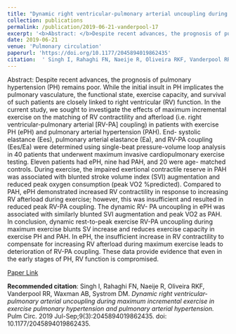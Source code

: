 ```yaml
--- 
title: "Dynamic right ventricular-pulmonary arterial uncoupling during maximum incremental exercise in exercise pulmonary hypertension and pulmonary arterial hypertension." 
collection: publications 
permalink: /publication/2019-06-21-vanderpool-17 
excerpt: '<b>Abstract: </b>Despite recent advances, the prognosis of pulmonary hypertension (PH) remains poor. While the initial insult in PH implicates the pulmonary vasculature, the functional state, exercise capacity, and survival of such patients are closely linked to right ventricular (RV) function. In the current study, we sought to [...]' 
date: 2019-06-21 
venue: 'Pulmonary circulation' 
paperurl: 'https://doi.org/10.1177/2045894019862435' 
citation:  ' Singh I, Rahaghi FN, Naeije R, Oliveira RKF, Vanderpool RR, Waxman AB, Systrom DM. <i>Dynamic right ventricular-pulmonary arterial uncoupling during maximum incremental exercise in exercise pulmonary hypertension and pulmonary arterial hypertension.</i> Pulm Circ. 2019 Jul-Sep;9(3):2045894019862435. doi: 10.1177/2045894019862435.' 
--- 
```

Abstract:  Despite recent advances, the prognosis of pulmonary hypertension (PH) remains poor. While the initial insult in PH implicates the pulmonary vasculature, the functional state, exercise capacity, and survival of such patients are closely linked to right ventricular (RV) function. In the current study, we sought to investigate the effects of maximum incremental exercise on the matching of RV contractility and afterload (i.e. right ventricular-pulmonary arterial [RV-PA] coupling) in patients with exercise PH (ePH) and pulmonary arterial hypertension (PAH). End- systolic elastance (Ees), pulmonary arterial elastance (Ea), and RV-PA coupling (Ees/Ea) were determined using single-beat pressure-volume loop analysis in 40 patients that underwent maximum invasive cardiopulmonary exercise testing. Eleven patients had ePH, nine had PAH, and 20 were age- matched controls. During exercise, the impaired exertional contractile reserve in PAH was associated with blunted stroke volume index (SVI) augmentation and reduced peak oxygen consumption (peak VO2 %predicted). Compared to PAH, ePH demonstrated increased RV contractility in response to increasing RV afterload during exercise; however, this was insufficient and resulted in reduced peak RV-PA coupling. The dynamic RV- PA uncoupling in ePH was associated with similarly blunted SVI augmentation and peak VO2 as PAH. In conclusion, dynamic rest-to-peak exercise RV-PA uncoupling during maximum exercise blunts SV increase and reduces exercise capacity in exercise PH and PAH. In ePH, the insufficient increase in RV contractility to compensate for increasing RV afterload during maximum exercise leads to deterioration of RV-PA coupling. These data provide evidence that even in the early stages of PH, RV function is compromised.  
 
[Paper Link](https://doi.org/10.1177/2045894019862435) 
 
<b>Recommended citation</b>:  Singh I, Rahaghi FN, Naeije R, Oliveira RKF, Vanderpool RR, Waxman AB, Systrom DM. <i>Dynamic right ventricular-pulmonary arterial uncoupling during maximum incremental exercise in exercise pulmonary hypertension and pulmonary arterial hypertension.</i> Pulm Circ. 2019 Jul-Sep;9(3):2045894019862435. doi: 10.1177/2045894019862435. 
